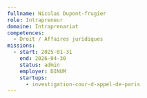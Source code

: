 ```yaml
---
fullname: Nicolas Dupont-frugier
role: Intrapreneur
domaine: Intraprenariat
competences:
  - Droit / Affaires juridiques
missions:
  - start: 2025-01-31
    end: 2026-04-30
    status: admin
    employer: DINUM
    startups:
      - investigation-cour-d-appel-de-paris
---
```

